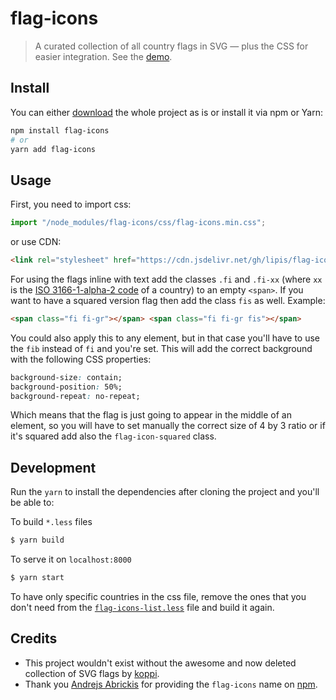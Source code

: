 # flag-icons

> A curated collection of all country flags in SVG — plus the CSS for easier integration. See the [demo](https://flagicons.lipis.dev).

## Install

You can either [download](https://github.com/lipis/flag-icons/archive/main.zip) the whole project as is or install it via npm or Yarn:

```bash
npm install flag-icons
# or
yarn add flag-icons
```

## Usage

First, you need to import css:

```js
import "/node_modules/flag-icons/css/flag-icons.min.css";
```

or use CDN:

```html
<link rel="stylesheet" href="https://cdn.jsdelivr.net/gh/lipis/flag-icons@6.6.6/css/flag-icons.min.css">
```

For using the flags inline with text add the classes `.fi` and `.fi-xx` (where `xx` is the [ISO 3166-1-alpha-2 code](https://www.iso.org/obp/ui/#search/code/) of a country) to an empty `<span>`. If you want to have a squared version flag then add the class `fis` as well. Example:

```html
<span class="fi fi-gr"></span> <span class="fi fi-gr fis"></span>
```

You could also apply this to any element, but in that case you'll have to use the `fib` instead of `fi` and you're set. This will add the correct background with the following CSS properties:

```css
background-size: contain;
background-position: 50%;
background-repeat: no-repeat;
```

Which means that the flag is just going to appear in the middle of an element, so you will have to set manually the correct size of 4 by 3 ratio or if it's squared add also the `flag-icon-squared` class.

## Development

Run the `yarn` to install the dependencies after cloning the project and you'll be able to:

To build `*.less` files

```bash
$ yarn build
```

To serve it on `localhost:8000`

```bash
$ yarn start
```

To have only specific countries in the css file, remove the ones that you don't need from the [`flag-icons-list.less`](less/flag-icons-list.less) file and build it again.

## Credits

- This project wouldn't exist without the awesome and now deleted collection of SVG flags by [koppi](https://github.com/koppi).
- Thank you [Andrejs Abrickis](https://twitter.com/andrejsabrickis) for providing the `flag-icons` name on [npm](https://www.npmjs.com/package/flag-icons).
